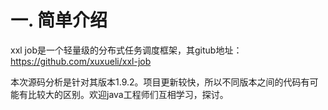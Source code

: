 # 一. 简单介绍

xxl job是一个轻量级的分布式任务调度框架，其gitub地址：https://github.com/xuxueli/xxl-job

本次源码分析是针对其版本1.9.2。项目更新较快，所以不同版本之间的代码有可能有比较大的区别。欢迎java工程师们互相学习，探讨。